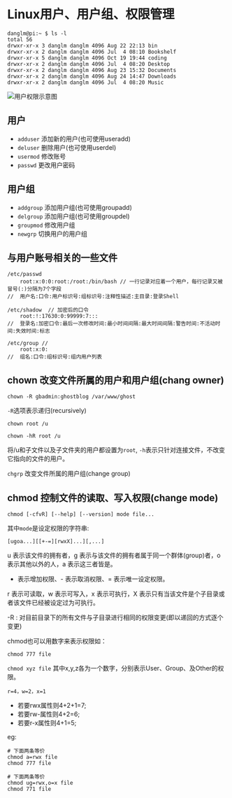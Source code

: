 # Linux用户、用户组、权限管理

```shell
danglm@pi:~ $ ls -l
total 56
drwxr-xr-x 3 danglm danglm 4096 Aug 22 22:13 bin
drwxr-xr-x 2 danglm danglm 4096 Jul  4 08:10 Bookshelf
drwxr-xr-x 5 danglm danglm 4096 Oct 19 19:44 coding
drwxr-xr-x 2 danglm danglm 4096 Jul  4 08:20 Desktop
drwxr-xr-x 2 danglm danglm 4096 Aug 23 15:32 Documents
drwxr-xr-x 2 danglm danglm 4096 Aug 24 14:47 Downloads
drwxr-xr-x 2 danglm danglm 4096 Jul  4 08:20 Music
```

![用户权限示意图](https://mr-dang.github.io/studynotes/images/file-permissions-rwx.jpg)

## 用户

- `adduser` 添加新的用户(也可使用useradd)
- `deluser` 删除用户(也可使用userdel)
- `usermod` 修改账号
- `passwd` 更改用户密码

## 用户组

- `addgroup` 添加用户组(也可使用groupadd)
- `delgroup` 添加用户组(也可使用groupdel)
- `groupmod` 修改用户组
- `newgrp` 切换用户的用户组

## 与用户账号相关的一些文件

```shell
/etc/passwd
    root:x:0:0:root:/root:/bin/bash // 一行记录对应着一个用户，每行记录又被冒号(:)分隔为7个字段
//  用户名:口令:用户标识号:组标识号:注释性描述:主目录:登录Shell

/etc/shadow  // 加密后的口令
    root:!:17630:0:99999:7:::
//  登录名:加密口令:最后一次修改时间:最小时间间隔:最大时间间隔:警告时间:不活动时间:失效时间:标志

/etc/group //
    root:x:0:
//  组名:口令:组标识号:组内用户列表
```

## chown 改变文件所属的用户和用户组(chang owner)

```shell
chown -R gbadmin:ghostblog /var/www/ghost
```

`-R`选项表示递归(recursively)

```shell
chown root /u
```

```shell
chown -hR root /u
```

将/u和子文件以及子文件夹的用户都设置为`root`, `-h`表示只针对连接文件，不改变它指向的文件的用户。

`chgrp` 改变文件所属的用户组(change group)

## chmod 控制文件的读取、写入权限(change mode)

```shell
chmod [-cfvR] [--help] [--version] mode file...
```

其中`mode`是设定权限的字符串:

```shell
[ugoa...][[+-=][rwxX]...][,...]
```

u 表示该文件的拥有者，g 表示与该文件的拥有者属于同一个群体(group)者，o 表示其他以外的人，a 表示这三者皆是。

+ 表示增加权限、- 表示取消权限、= 表示唯一设定权限。

r 表示可读取，w 表示可写入，x 表示可执行，X 表示只有当该文件是个子目录或者该文件已经被设定过为可执行。

-R : 对目前目录下的所有文件与子目录进行相同的权限变更(即以递回的方式逐个变更)

chmod也可以用数字来表示权限如：

```shell
chmod 777 file
```

`chmod xyz file`
其中x,y,z各为一个数字，分别表示User、Group、及Other的权限。

`r=4，w=2，x=1`

- 若要rwx属性则4+2+1=7;
- 若要rw-属性则4+2=6;
- 若要r-x属性则4+1=5;

eg:

```shell
# 下面两条等价
chmod a=rwx file
chmod 777 file

# 下面两条等价
chmod ug=rwx,o=x file
chmod 771 file
```
